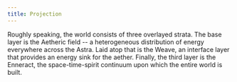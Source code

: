 ```yaml
---
title: Projection
---
```

Roughly speaking, the world consists of three overlayed strata. The base layer is the Aetheric field -- a heterogeneous distribution of energy everywhere across the Astra. Laid atop that is the Weave, an interface layer that provides an energy sink for the aether. Finally, the third layer is the Enneract, the space-time-spirit continuum upon which the entire world is built.
